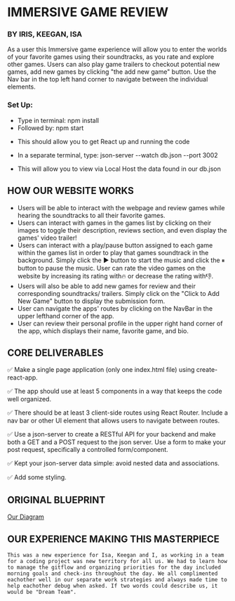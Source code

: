 # IMMERSIVE GAME REVIEW

### BY IRIS, KEEGAN, ISA

As a user this Immersive game experience will allow you to enter the worlds
of your favorite games using their soundtracks, as you rate and explore other games.
Users can also play game trailers to checkout potential new games, add new games by
clicking "the add new game" button. Use the Nav bar in the top left hand corner to navigate
between the individual elements.

### Set Up:

- Type in terminal:
  npm install
- Followed by:
  npm start

* This should allow you to get React up and running the code

- In a separate terminal, type:
  json-server --watch db.json --port 3002

* This will allow you to view via Local Host the data found in our db.json

## HOW OUR WEBSITE WORKS

- Users will be able to interact with the webpage and review games while hearing the soundtracks to all their favorite games.
- Users can interact with games in the games list by clicking on their images to toggle their description, reviews section, and even display the games' video trailer!
- Users can interact with a play/pause button assigned to each game within the games list in order to play that games soundtrack in the background. Simply click the ▶️ button to start the music and click the ⏸ button to pause the music.
  User can rate the video games on the website by increasing its rating with🔥 or decrease the rating with👎.
- Users will also be able to add new games for review and their corresponding soundtracks/ trailers. Simply click on the "Click to Add New Game" button to display the submission form.
- User can navigate the apps' routes by clicking on the NavBar in the upper lefthand corner of the app.
- User can review their personal profile in the upper right hand corner of the app, which displays their name, favorite game, and bio.

## CORE DELIVERABLES

✅ Make a single page application (only one index.html file) using create-react-app.

✅ The app should use at least 5 components in a way that keeps the code well organized.

✅ There should be at least 3 client-side routes using React Router. Include a nav bar or other UI element that allows users to navigate between routes.

✅ Use a json-server to create a RESTful API for your backend and make both a GET and a POST request to the json server. Use a form to make your post request, specifically a controlled form/component.

✅ Kept your json-server data simple: avoid nested data and associations.

✅ Add some styling.

## ORIGINAL BLUEPRINT

[Our Diagram](https://www.canva.com/design/DAFGHshHRM4/dl--nwmTVYYfFsfq7H9r_Q/view?utm_content=DAFGHshHRM4&utm_campaign=designshare&utm_medium=link2&utm_source=sharebutton)

## OUR EXPERIENCE MAKING THIS MASTERPIECE

    This was a new experience for Isa, Keegan and I, as working in a team for a coding project was new territory for all us. We had to learn how to manage the gitflow and organizing priorities for the day included morning goals and check-ins throughout the day. We all complimented eachother well in our separate work strategies and always made time to help eachother debug when asked. If two words could describe us, it would be "Dream Team".

